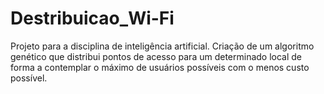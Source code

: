 # Destribuicao_Wi-Fi
Projeto para a disciplina de inteligência artificial. Criação de um algoritmo genético que distribui pontos de acesso para um determinado local de forma a contemplar o máximo de usuários possíveis com o menos custo possível. 
